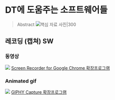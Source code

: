 # DT에 도움주는 소프트웨어들
> Abstract
![핵심 자료 사진|300](https://i.imgur.com/HN58JpT.png)

## 레코딩 (캡쳐) SW
### 동영상
![](https://i.imgur.com/jwDoOpr.png)
[Screen Recorder for Google Chrome 확장프로그램](https://chromewebstore.google.com/detail/screen-recorder-for-googl/eclbecdgdoahkliaijlpkigldlkojjdn?hl=ko)

### Animated gif

![](https://i.imgur.com/wmbIROW.png)
[GIPHY Capture 확장프로그램](https://giphy.com/apps/giphycapture)



